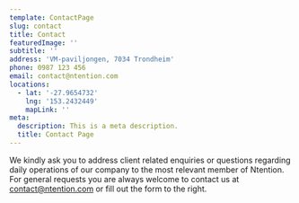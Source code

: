 ```yaml
---
template: ContactPage
slug: contact
title: Contact
featuredImage: ''
subtitle: ''
address: 'VM-paviljongen, 7034 Trondheim'
phone: 0987 123 456
email: contact@ntention.com
locations:
  - lat: '-27.9654732'
    lng: '153.2432449'
    mapLink: ''
meta:
  description: This is a meta description.
  title: Contact Page
---
```


We kindly ask you to address client related enquiries or questions regarding daily operations of our company to the most relevant member of Ntention. For general requests you are always welcome to contact us at contact@ntention.com or fill out the form to the right.
